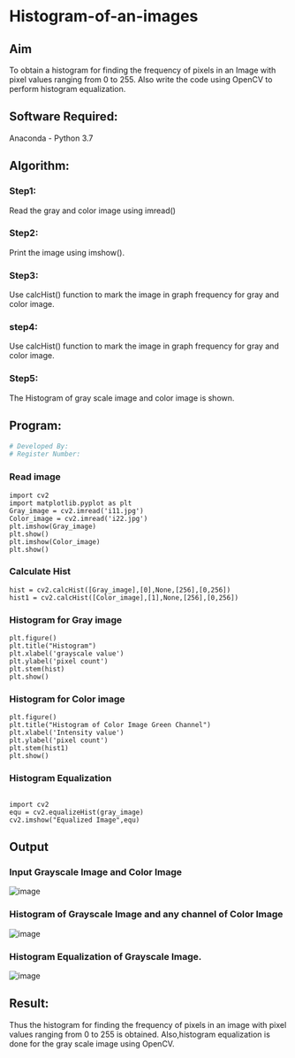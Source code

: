 # Histogram-of-an-images
## Aim
To obtain a histogram for finding the frequency of pixels in an Image with pixel values ranging from 0 to 255. Also write the code using OpenCV to perform histogram equalization.

## Software Required:
Anaconda - Python 3.7

## Algorithm:
### Step1:
Read the gray and color image using imread()

### Step2:
Print the image using imshow().



### Step3:
Use calcHist() function to mark the image in graph frequency for gray and color image.

### step4:
Use calcHist() function to mark the image in graph frequency for gray and color image.

### Step5:
The Histogram of gray scale image and color image is shown.


## Program:
```python
# Developed By: 
# Register Number: 
```
### Read image

```
import cv2
import matplotlib.pyplot as plt
Gray_image = cv2.imread('i11.jpg')
Color_image = cv2.imread('i22.jpg')
plt.imshow(Gray_image)
plt.show()
plt.imshow(Color_image)
plt.show()
```
### Calculate Hist
```
hist = cv2.calcHist([Gray_image],[0],None,[256],[0,256])
hist1 = cv2.calcHist([Color_image],[1],None,[256],[0,256])
```
### Histogram for Gray image
```
plt.figure()
plt.title("Histogram")
plt.xlabel('grayscale value')
plt.ylabel('pixel count')
plt.stem(hist)
plt.show()
```
### Histogram for Color image
```
plt.figure()
plt.title("Histogram of Color Image Green Channel")
plt.xlabel('Intensity value')
plt.ylabel('pixel count')
plt.stem(hist1)
plt.show()
```
### Histogram Equalization
```

import cv2
equ = cv2.equalizeHist(gray_image)
cv2.imshow("Equalized Image",equ)

```
## Output
### Input Grayscale Image and Color Image
![image](https://github.com/swedha333/Histogram-of-an-images/assets/118720291/585450ba-ab2b-4b9f-aff8-06591eca0884)


### Histogram of Grayscale Image and any channel of Color Image
![image](https://github.com/swedha333/Histogram-of-an-images/assets/118720291/34810f2b-5b70-4ade-85d4-9d569f44c0d6)



### Histogram Equalization of Grayscale Image.


![image](https://github.com/swedha333/Histogram-of-an-images/assets/118720291/578fbff7-c425-45bc-a042-5514472daa53)


## Result: 
Thus the histogram for finding the frequency of pixels in an image with pixel values ranging from 0 to 255 is obtained. Also,histogram equalization is done for the gray scale image using OpenCV.
